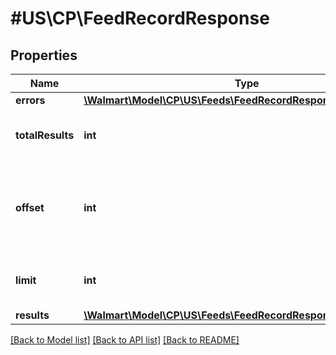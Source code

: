 # #US\CP\FeedRecordResponse

## Properties

Name | Type | Description | Notes
------------ | ------------- | ------------- | -------------
**errors** | [**\Walmart\Model\CP\US\Feeds\FeedRecordResponseErrorsInner[]**](FeedRecordResponseErrorsInner.md) |  | [optional]
**totalResults** | **int** | Total number of feeds returned | [optional]
**offset** | **int** | The object response to the starting number, where 0 is the first available | [optional]
**limit** | **int** | The number of items to be returned | [optional]
**results** | [**\Walmart\Model\CP\US\Feeds\FeedRecordResponseResultsInner[]**](FeedRecordResponseResultsInner.md) |  | [optional]


[[Back to Model list]](../) [[Back to API list]](../../Api/US/CP) [[Back to README]](../../README.md)
